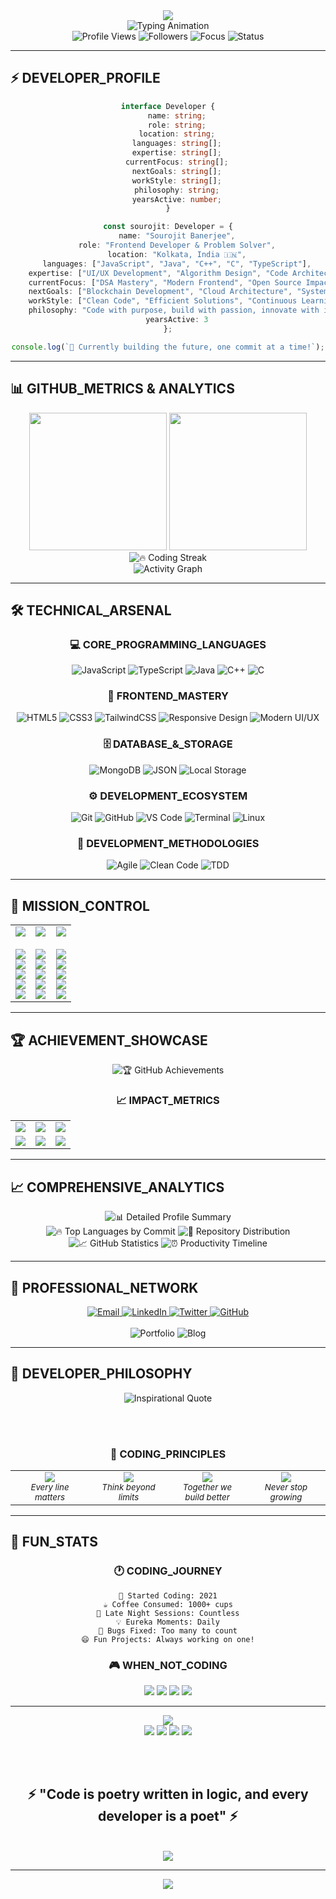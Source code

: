 <div align="center">
  <img src="https://capsule-render.vercel.app/api?type=waving&color=0:1e3a5f,25:2c5282,50:3182ce,75:63b3ed,100:1e3a5f&height=220&section=header&text=SOUROJIT%20BANERJEE&fontSize=52&fontColor=f7fafc&animation=fadeIn&fontAlignY=35&stroke=2d3748&strokeWidth=2&desc=Crafting%20Digital%20Excellence&descSize=18&descAlignY=55" />
</div>

<div align="center">
  <img src="https://readme-typing-svg.demolab.com?font=JetBrains+Mono&weight=700&size=28&duration=3500&pause=1000&color=2b6cb0&center=true&vCenter=true&multiline=true&width=700&height=120&lines=Frontend+Developer+%F0%9F%92%BB;Open+Source+Contributor+%F0%9F%8C%8D;Problem+Solver+%F0%9F%A7%A0;Code+Architect+%F0%9F%8F%97%EF%B8%8F;Innovation+Engineer+%E2%9A%A1" alt="Typing Animation" />
</div>

<div align="center">
  <img src="https://komarev.com/ghpvc/?username=sourojitbanerjee&style=for-the-badge&color=2b6cb0&labelColor=1a202c" alt="Profile Views" />
  <img src="https://img.shields.io/github/followers/sourojitbanerjee?style=for-the-badge&color=3182ce&labelColor=1a202c" alt="Followers" />
  <img src="https://img.shields.io/badge/Focus-Frontend%20Development-4299e1?style=for-the-badge&labelColor=1a202c" alt="Focus" />
  <img src="https://img.shields.io/badge/Status-Building%20Tomorrow-63b3ed?style=for-the-badge&labelColor=1a202c" alt="Status" />
</div>

---

## ⚡ DEVELOPER_PROFILE

<div align="center">

```typescript
interface Developer {
    name: string;
    role: string;
    location: string;
    languages: string[];
    expertise: string[];
    currentFocus: string[];
    nextGoals: string[];
    workStyle: string[];
    philosophy: string;
    yearsActive: number;
}

const sourojit: Developer = {
    name: "Sourojit Banerjee",
    role: "Frontend Developer & Problem Solver",
    location: "Kolkata, India 🇮🇳",
    languages: ["JavaScript", "Java", "C++", "C", "TypeScript"],
    expertise: ["UI/UX Development", "Algorithm Design", "Code Architecture"],
    currentFocus: ["DSA Mastery", "Modern Frontend", "Open Source Impact"],
    nextGoals: ["Blockchain Development", "Cloud Architecture", "System Design"],
    workStyle: ["Clean Code", "Efficient Solutions", "Continuous Learning"],
    philosophy: "Code with purpose, build with passion, innovate with impact",
    yearsActive: 3
};

console.log(`🚀 Currently building the future, one commit at a time!`);
```

</div>

---

## 📊 GITHUB_METRICS & ANALYTICS

<div align="center">
  <img height="220" src="https://github-readme-stats.vercel.app/api?username=sourojitbanerjee&show_icons=true&theme=blue-white&include_all_commits=true&count_private=true&hide_border=true&bg_color=f7fafc&title_color=2b6cb0&icon_color=3182ce&text_color=2d3748&border_color=e2e8f0&custom_title=📈%20GitHub%20Performance"/>
  <img height="220" src="https://github-readme-stats.vercel.app/api/top-langs/?username=sourojitbanerjee&layout=compact&langs_count=8&theme=blue-white&hide_border=true&bg_color=f7fafc&title_color=2b6cb0&text_color=2d3748&border_color=e2e8f0&custom_title=🔥%20Language%20Mastery"/>
</div>

<div align="center">
  <img src="https://github-readme-streak-stats.herokuapp.com/?user=sourojitbanerjee&theme=blue-white&hide_border=true&background=f7fafc&stroke=2b6cb0&ring=3182ce&fire=4299e1&currStreakLabel=2d3748&sideNums=2b6cb0&currStreakNum=3182ce&dates=4a5568&sideLabels=2d3748" alt="🔥 Coding Streak" />
</div>

<div align="center">
  <img src="https://github-readme-activity-graph.vercel.app/graph?username=sourojitbanerjee&custom_title=📊%20Contribution%20Timeline&hide_border=true&bg_color=f7fafc&color=2b6cb0&line=3182ce&point=4299e1&area=true&area_color=bee3f8" alt="Activity Graph" />
</div>

---

## 🛠️ TECHNICAL_ARSENAL

<div align="center">

### 💻 CORE_PROGRAMMING_LANGUAGES
![JavaScript](https://img.shields.io/badge/JavaScript-2b6cb0?style=for-the-badge&logo=javascript&logoColor=f7d794&labelColor=1a202c)
![TypeScript](https://img.shields.io/badge/TypeScript-3182ce?style=for-the-badge&logo=typescript&logoColor=f7fafc&labelColor=1a202c)
![Java](https://img.shields.io/badge/Java-4299e1?style=for-the-badge&logo=openjdk&logoColor=f7fafc&labelColor=1a202c)
![C++](https://img.shields.io/badge/C++-63b3ed?style=for-the-badge&logo=c%2B%2B&logoColor=f7fafc&labelColor=1a202c)
![C](https://img.shields.io/badge/C-90cdf4?style=for-the-badge&logo=c&logoColor=1a202c&labelColor=f7fafc)

### 🎨 FRONTEND_MASTERY
![HTML5](https://img.shields.io/badge/HTML5-2b6cb0?style=for-the-badge&logo=html5&logoColor=f6e05e&labelColor=1a202c)
![CSS3](https://img.shields.io/badge/CSS3-3182ce?style=for-the-badge&logo=css3&logoColor=9ae6b4&labelColor=1a202c)
![TailwindCSS](https://img.shields.io/badge/Tailwind_CSS-4299e1?style=for-the-badge&logo=tailwind-css&logoColor=f7fafc&labelColor=1a202c)
![Responsive Design](https://img.shields.io/badge/Responsive_Design-63b3ed?style=for-the-badge&logo=css3&logoColor=f7fafc&labelColor=1a202c)
![Modern UI/UX](https://img.shields.io/badge/Modern_UI/UX-90cdf4?style=for-the-badge&logo=figma&logoColor=1a202c&labelColor=f7fafc)

### 🗄️ DATABASE_&_STORAGE
![MongoDB](https://img.shields.io/badge/MongoDB-2b6cb0?style=for-the-badge&logo=mongodb&logoColor=68d391&labelColor=1a202c)
![JSON](https://img.shields.io/badge/JSON-3182ce?style=for-the-badge&logo=json&logoColor=f7d794&labelColor=1a202c)
![Local Storage](https://img.shields.io/badge/Browser_Storage-4299e1?style=for-the-badge&logo=google-chrome&logoColor=f7fafc&labelColor=1a202c)

### ⚙️ DEVELOPMENT_ECOSYSTEM
![Git](https://img.shields.io/badge/Git-2b6cb0?style=for-the-badge&logo=git&logoColor=fc8181&labelColor=1a202c)
![GitHub](https://img.shields.io/badge/GitHub-3182ce?style=for-the-badge&logo=github&logoColor=f7fafc&labelColor=1a202c)
![VS Code](https://img.shields.io/badge/VS_Code-4299e1?style=for-the-badge&logo=visual%20studio%20code&logoColor=90cdf4&labelColor=1a202c)
![Terminal](https://img.shields.io/badge/Terminal-63b3ed?style=for-the-badge&logo=gnu-bash&logoColor=68d391&labelColor=1a202c)
![Linux](https://img.shields.io/badge/Linux-90cdf4?style=for-the-badge&logo=linux&logoColor=1a202c&labelColor=f7fafc)

### 🔧 DEVELOPMENT_METHODOLOGIES
![Agile](https://img.shields.io/badge/Agile_Development-2b6cb0?style=for-the-badge&logo=agile&logoColor=f7fafc&labelColor=1a202c)
![Clean Code](https://img.shields.io/badge/Clean_Code-3182ce?style=for-the-badge&logo=code&logoColor=f7fafc&labelColor=1a202c)
![TDD](https://img.shields.io/badge/Test_Driven_Development-4299e1?style=for-the-badge&logo=testing&logoColor=f7fafc&labelColor=1a202c)

</div>

---

## 🎯 MISSION_CONTROL

<div align="center">
  <table>
    <tr>
      <td align="center" width="33%">
        <img src="https://img.shields.io/badge/🚀_ACTIVE_PROJECTS-2b6cb0?style=for-the-badge&logoColor=f7fafc" />
        <br><br>
        <img src="https://img.shields.io/badge/🎨_Frontend_Innovation-f7fafc?style=flat-square&logoColor=2b6cb0&color=2b6cb0" />
        <br>
        <img src="https://img.shields.io/badge/🧠_Algorithm_Mastery-f7fafc?style=flat-square&logoColor=3182ce&color=3182ce" />
        <br>
        <img src="https://img.shields.io/badge/🌍_Open_Source_Impact-f7fafc?style=flat-square&logoColor=4299e1&color=4299e1" />
        <br>
        <img src="https://img.shields.io/badge/💡_Creative_Problem_Solving-f7fafc?style=flat-square&logoColor=63b3ed&color=63b3ed" />
        <br>
        <img src="https://img.shields.io/badge/📚_Knowledge_Sharing-f7fafc?style=flat-square&logoColor=90cdf4&color=90cdf4" />
      </td>
      <td align="center" width="33%">
        <img src="https://img.shields.io/badge/🎯_CURRENT_FOCUS-3182ce?style=for-the-badge&logoColor=f7fafc" />
        <br><br>
        <img src="https://img.shields.io/badge/⚡_Performance_Optimization-f7fafc?style=flat-square&logoColor=2b6cb0&color=2b6cb0" />
        <br>
        <img src="https://img.shields.io/badge/🔥_Modern_Web_Technologies-f7fafc?style=flat-square&logoColor=3182ce&color=3182ce" />
        <br>
        <img src="https://img.shields.io/badge/🛠️_Tool_Development-f7fafc?style=flat-square&logoColor=4299e1&color=4299e1" />
        <br>
        <img src="https://img.shields.io/badge/📱_Responsive_Design_Mastery-f7fafc?style=flat-square&logoColor=63b3ed&color=63b3ed" />
        <br>
        <img src="https://img.shields.io/badge/💻_Code_Architecture-f7fafc?style=flat-square&logoColor=90cdf4&color=90cdf4" />
      </td>
      <td align="center" width="33%">
        <img src="https://img.shields.io/badge/🌟_FUTURE_VISION-4299e1?style=for-the-badge&logoColor=f7fafc" />
        <br><br>
        <img src="https://img.shields.io/badge/⛓️_Blockchain_Innovation-f7fafc?style=flat-square&logoColor=2b6cb0&color=2b6cb0" />
        <br>
        <img src="https://img.shields.io/badge/☁️_Cloud_Architecture-f7fafc?style=flat-square&logoColor=3182ce&color=3182ce" />
        <br>
        <img src="https://img.shields.io/badge/🔧_API_Design_Excellence-f7fafc?style=flat-square&logoColor=4299e1&color=4299e1" />
        <br>
        <img src="https://img.shields.io/badge/🏗️_System_Design_Mastery-f7fafc?style=flat-square&logoColor=63b3ed&color=63b3ed" />
        <br>
        <img src="https://img.shields.io/badge/🤖_AI_Integration-f7fafc?style=flat-square&logoColor=90cdf4&color=90cdf4" />
      </td>
    </tr>
  </table>
</div>

---

## 🏆 ACHIEVEMENT_SHOWCASE

<div align="center">
  <img src="https://github-profile-trophy.vercel.app/?username=sourojitbanerjee&theme=blue_navy&no-frame=true&no-bg=true&margin-w=6&margin-h=6&row=2&column=4&title=Commit,Stars,Followers,Repositories,PullRequest,Issues,MultiLanguage,Experience" alt="🏆 GitHub Achievements" />
</div>

<div align="center">
  
### 📈 IMPACT_METRICS
  
<table>
<tr>
<td align="center">
<img src="https://img.shields.io/badge/💼_PROJECTS_COMPLETED-25+-2b6cb0?style=for-the-badge&logoColor=f7fafc" />
</td>
<td align="center">
<img src="https://img.shields.io/badge/🐛_BUGS_SQUASHED-100+-3182ce?style=for-the-badge&logoColor=f7fafc" />
</td>
<td align="center">
<img src="https://img.shields.io/badge/⭐_CONTRIBUTIONS-500+-4299e1?style=for-the-badge&logoColor=f7fafc" />
</td>
</tr>
<tr>
<td align="center">
<img src="https://img.shields.io/badge/🎯_PROBLEM_SOLVED-200+-63b3ed?style=for-the-badge&logoColor=1a202c" />
</td>
<td align="center">
<img src="https://img.shields.io/badge/🌟_CODE_REVIEWS-50+-90cdf4?style=for-the-badge&logoColor=1a202c" />
</td>
<td align="center">
<img src="https://img.shields.io/badge/🚀_DEPLOYMENTS-30+-bee3f8?style=for-the-badge&logoColor=1a202c" />
</td>
</tr>
</table>

</div>

---

## 📈 COMPREHENSIVE_ANALYTICS

<div align="center">
  <img src="https://github-profile-summary-cards.vercel.app/api/cards/profile-details?username=sourojitbanerjee&theme=blue_white&hide_border=true" alt="📊 Detailed Profile Summary" />
</div>

<div align="center">
  <img src="https://github-profile-summary-cards.vercel.app/api/cards/most-commit-language?username=sourojitbanerjee&theme=blue_white&hide_border=true" alt="🔥 Top Languages by Commit" />
  <img src="https://github-profile-summary-cards.vercel.app/api/cards/repos-per-language?username=sourojitbanerjee&theme=blue_white&hide_border=true" alt="📂 Repository Distribution" />
</div>

<div align="center">
  <img src="https://github-profile-summary-cards.vercel.app/api/cards/stats?username=sourojitbanerjee&theme=blue_white&hide_border=true" alt="📈 GitHub Statistics" />
  <img src="https://github-profile-summary-cards.vercel.app/api/cards/productive-time?username=sourojitbanerjee&theme=blue_white&hide_border=true&utc_offset=5.5" alt="⏰ Productivity Timeline" />
</div>

---

## 🤝 PROFESSIONAL_NETWORK

<div align="center">
  <a href="mailto:contact.glsouronline@gmail.com">
    <img src="https://img.shields.io/badge/📧_Gmail-2b6cb0?style=for-the-badge&logo=gmail&logoColor=f7fafc" alt="Email" />
  </a>
  <a href="https://www.linkedin.com/in/souroman/">
    <img src="https://img.shields.io/badge/💼_LinkedIn-3182ce?style=for-the-badge&logo=linkedin&logoColor=f7fafc" alt="LinkedIn" />
  </a>
  <a href="https://twitter.com/souro8anerjee">
    <img src="https://img.shields.io/badge/🐦_Twitter-4299e1?style=for-the-badge&logo=twitter&logoColor=f7fafc" alt="Twitter" />
  </a>
  <a href="https://github.com/sourojitbanerjee">
    <img src="https://img.shields.io/badge/💻_GitHub-63b3ed?style=for-the-badge&logo=github&logoColor=1a202c" alt="GitHub" />
  </a>
</div>

<div align="center">
  <br>
  <img src="https://img.shields.io/badge/🌐_PORTFOLIO-Coming_Soon-90cdf4?style=for-the-badge&logoColor=1a202c" alt="Portfolio" />
  <img src="https://img.shields.io/badge/📝_BLOG-Tech_Insights-bee3f8?style=for-the-badge&logoColor=1a202c" alt="Blog" />
</div>

---

## 💭 DEVELOPER_PHILOSOPHY

<div align="center">
  
  <img src="https://quotes-github-readme.vercel.app/api?type=horizontal&theme=blue_white&quote=Clean%20code%20always%20looks%20like%20it%20was%20written%20by%20someone%20who%20cares&author=Robert%20C.%20Martin" alt="Inspirational Quote" />
  
  <br><br>
  
  ### 🎨 **CODING_PRINCIPLES**
  
  <table>
  <tr>
  <td align="center" width="25%">
  <img src="https://img.shields.io/badge/🎯-PRECISION-2b6cb0?style=for-the-badge&logoColor=f7fafc" />
  <br><sub><i>Every line matters</i></sub>
  </td>
  <td align="center" width="25%">
  <img src="https://img.shields.io/badge/💡-INNOVATION-3182ce?style=for-the-badge&logoColor=f7fafc" />
  <br><sub><i>Think beyond limits</i></sub>
  </td>
  <td align="center" width="25%">
  <img src="https://img.shields.io/badge/🤝-COLLABORATION-4299e1?style=for-the-badge&logoColor=f7fafc" />
  <br><sub><i>Together we build better</i></sub>
  </td>
  <td align="center" width="25%">
  <img src="https://img.shields.io/badge/📚-LEARNING-63b3ed?style=for-the-badge&logoColor=f7fafc" />
  <br><sub><i>Never stop growing</i></sub>
  </td>
  </tr>
  </table>
  
</div>

---

## 🎉 FUN_STATS

<div align="center">

### 🕐 **CODING_JOURNEY**

```
📅 Started Coding: 2021
☕ Coffee Consumed: 1000+ cups
🌙 Late Night Sessions: Countless
💡 Eureka Moments: Daily
🐛 Bugs Fixed: Too many to count
😄 Fun Projects: Always working on one!
```

### 🎮 **WHEN_NOT_CODING**

<img src="https://img.shields.io/badge/🎵_Music-Inspiration_Fuel-2b6cb0?style=flat-square&logoColor=f7fafc" />
<img src="https://img.shields.io/badge/📚_Reading-Tech_Blogs-3182ce?style=flat-square&logoColor=f7fafc" />
<img src="https://img.shields.io/badge/🎯_Gaming-Strategy_Games-4299e1?style=flat-square&logoColor=f7fafc" />
<img src="https://img.shields.io/badge/🌱_Learning-New_Technologies-63b3ed?style=flat-square&logoColor=f7fafc" />

</div>

---

<div align="center">
  
  <img src="https://img.shields.io/badge/💻_CRAFTED_WITH-2b6cb0?style=for-the-badge&logoColor=f7fafc" />
  <br>
  <img src="https://img.shields.io/badge/❤️-PASSION-3182ce?style=for-the-badge&logoColor=f7fafc" />
  <img src="https://img.shields.io/badge/🎯-PRECISION-4299e1?style=for-the-badge&logoColor=f7fafc" />
  <img src="https://img.shields.io/badge/✨-INNOVATION-63b3ed?style=for-the-badge&logoColor=f7fafc" />
  <img src="https://img.shields.io/badge/🚀-DEDICATION-90cdf4?style=for-the-badge&logoColor=1a202c" />
  
  <br><br>
  
  <h2>⚡ "Code is poetry written in logic, and every developer is a poet" ⚡</h2>
  
  <br>
  
  <img src="https://img.shields.io/badge/⭐_IF_YOU_LIKE_MY_WORK-GIVE_A_STAR-f7d794?style=for-the-badge&logoColor=1a202c" />
  
</div>

---

<div align="center">
  <img src="https://capsule-render.vercel.app/api?type=waving&color=0:1e3a5f,25:2c5282,50:3182ce,75:63b3ed,100:1e3a5f&height=140&section=footer&animation=fadeIn&fontColor=f7fafc&fontSize=16&desc=Thank%20you%20for%20visiting!%20Let's%20build%20something%20amazing%20together%20🚀&descAlignY=75" />
</div>
